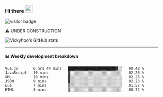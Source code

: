 ### Hi there <a href="https://www.gautamkrishnar.com/"><img src="https://media.giphy.com/media/hvRJCLFzcasrR4ia7z/giphy.gif" width="25px"></a>

![visitor badge](https://visitor-badge.glitch.me/badge?page_id=vickyhoo.vickyhoo&left_color=black&right_color=cornflowerblue)

⚠️ UNDER CONSTRUCTION

![Vickyhoo's GitHub stats](https://github-readme-stats.vercel.app/api?username=vickyhoo&theme=react&show_icons=true&count_private=true)

---

#### :bar_chart: Weekly development breakdown

<!--START_SECTION:waka-->

```text
Vue.js       6 hrs 44 mins   ██████████████████████▓░░   90.48 %
JavaScript   10 mins         ▓░░░░░░░░░░░░░░░░░░░░░░░░   02.26 %
XML          10 mins         ▓░░░░░░░░░░░░░░░░░░░░░░░░   02.25 %
JSON         9 mins          ▓░░░░░░░░░░░░░░░░░░░░░░░░   02.23 %
Lua          7 mins          ▒░░░░░░░░░░░░░░░░░░░░░░░░   01.57 %
HTML         3 mins          ▒░░░░░░░░░░░░░░░░░░░░░░░░   00.72 %
```

<!--END_SECTION:waka-->


<!--
**vickyhoo/vickyhoo** is a ✨ _special_ ✨ repository because its `README.md` (this file) appears on your GitHub profile.

Here are some ideas to get you started:

- 🔭 I’m currently working on ...
- 🌱 I’m currently learning ...
- 👯 I’m looking to collaborate on ...
- 🤔 I’m looking for help with ...
- 💬 Ask me about ...
- 📫 How to reach me: ...
- 😄 Pronouns: ...
- ⚡ Fun fact: ...
-->
